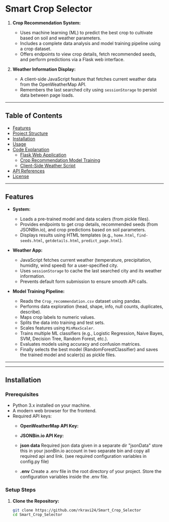 # Smart Crop Selector 


1. **Crop Recommendation System:**  
   - Uses machine learning (ML) to predict the best crop to cultivate based on soil and weather parameters.
   - Includes a complete data analysis and model training pipeline using a crop dataset.
   - Offers endpoints to view crop details, fetch recommended seeds, and perform predictions via a Flask web interface.

2. **Weather Information Display:**  
   - A client-side JavaScript feature that fetches current weather data from the OpenWeatherMap API.
   - Remembers the last searched city using `sessionStorage` to persist data between page loads.

---

## Table of Contents
- [Features](#features)
- [Project Structure](#project-structure)
- [Installation](#installation)
- [Usage](#usage)
- [Code Explanation](#code-explanation)
  - [Flask Web Application](#flask-web-application)
  - [Crop Recommendation Model Training](#crop-recommendation-model-training)
  - [Client-Side Weather Script](#client-side-weather-script)
- [API References](#api-references)
- [License](#license)

---

## Features
- **System:**  
  - Loads a pre-trained model and data scalers (from pickle files).
  - Provides endpoints to get crop details, recommended seeds (from JSONBin.io), and crop predictions based on soil parameters.
  - Displays results using HTML templates (e.g., `home.html`, `find-seeds.html`, `getdetails.html`, `predict_page.html`).

- **Weather App:**  
  - JavaScript fetches current weather (temperature, precipitation, humidity, wind speed) for a user-specified city.
  - Uses `sessionStorage` to cache the last searched city and its weather information.
  - Prevents default form submission to ensure smooth API calls.

- **Model Training Pipeline:**  
  - Reads the `Crop_recommendation.csv` dataset using pandas.
  - Performs data exploration (head, shape, info, null counts, duplicates, describe).
  - Maps crop labels to numeric values.
  - Splits the data into training and test sets.
  - Scales features using `MinMaxScaler`.
  - Trains multiple ML classifiers (e.g., Logistic Regression, Naive Bayes, SVM, Decision Tree, Random Forest, etc.).
  - Evaluates models using accuracy and confusion matrices.
  - Finally selects the best model (RandomForestClassifier) and saves the trained model and scaler(s) as pickle files.

---




---

## Installation


### Prerequisites
- Python 3.x installed on your machine.
- A modern web browser for the frontend.
- Required API keys:
  - **OpenWeatherMap API Key:**
  - **JSONBin.io API Key:**
  

  - **json data** Required json data given in a separate dir "jsonData" store this in your jsonBin.io
    account in two separate bin and copy all required api and link. (see required configuration variables in config.py file)

  - **.env** Create a .env file in the root directory of your project. Store the     
    configuration variables inside the .env file.


### Setup Steps
1. **Clone the Repository:**
   ```bash
   git clone https://github.com/rkravi24/Smart_Crop_Selector
   cd Smart_Crop_Selector
